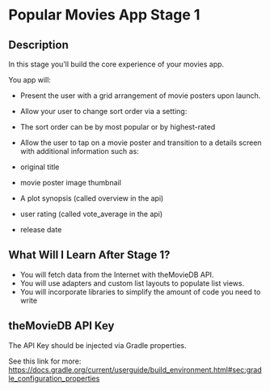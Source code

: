 # Popular Movies App Stage 1

## Description

In this stage you’ll build the core experience of your movies app.

You app will:

* Present the user with a grid arrangement of movie posters upon launch.
* Allow your user to change sort order via a setting:
 * The sort order can be by most popular or by highest-rated

* Allow the user to tap on a movie poster and transition to a details screen with additional information such as:
 * original title
 * movie poster image thumbnail
 * A plot synopsis (called overview in the api)
 * user rating (called vote_average in the api)
 * release date

## What Will I Learn After Stage 1?
* You will fetch data from the Internet with theMovieDB API.
* You will use adapters and custom list layouts to populate list views.
* You will incorporate libraries to simplify the amount of code you need to write

## theMovieDB API Key
The API Key should be injected via Gradle properties.

See this link for more: https://docs.gradle.org/current/userguide/build_environment.html#sec:gradle_configuration_properties
